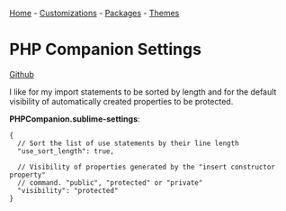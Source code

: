 [Home](https://github.com/joshwhatk/sublime-text-configuration) - [Customizations](/customizations) - [Packages](/packages) - [Themes](/themes)

# PHP Companion Settings

[Github](https://github.com/erichard/SublimePHPCompanion)

I like for my import statements to be sorted by length and for the default visibility of automatically created properties to be protected.

**PHPCompanion.sublime-settings**:

```
{
  // Sort the list of use statements by their line length
  "use_sort_length": true,

  // Visibility of properties generated by the "insert constructor property"
  // command. "public", "protected" or "private"
  "visibility": "protected"
}
```
